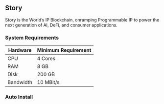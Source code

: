 ## Story
Story is the World’s IP Blockchain, onramping Programmable IP to power the next generation of AI, DeFi, and consumer applications.

### System Requirements

| Hardware   | Minimum Requirement |
|------------|---------------------|
| CPU        | 4 Cores             |
| RAM        | 8 GB                |
| Disk       | 200 GB              |
| Bandwidth  | 10 MBit/s           |

### Auto Install
